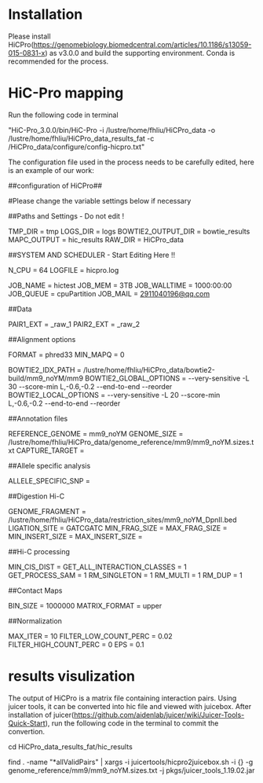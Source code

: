 # Installation

Please install HiCPro(https://genomebiology.biomedcentral.com/articles/10.1186/s13059-015-0831-x) as v3.0.0 and build the supporting environment. Conda is recommended for the process.

# HiC-Pro mapping

Run the following code in terminal

"HiC-Pro_3.0.0/bin/HiC-Pro -i /lustre/home/fhliu/HiCPro_data -o /lustre/home/fhliu/HiCPro_data_results_fat -c /HiCPro_data/configure/config-hicpro.txt"

The configuration file used in the process needs to be carefully edited, here is an example of our work:

##configuration of HiCPro##

#Please change the variable settings below if necessary


##Paths and Settings  - Do not edit !


TMP_DIR = tmp
LOGS_DIR = logs
BOWTIE2_OUTPUT_DIR = bowtie_results
MAPC_OUTPUT = hic_results
RAW_DIR = HiCPro_data


##SYSTEM AND SCHEDULER - Start Editing Here !!

N_CPU = 64
LOGFILE = hicpro.log

JOB_NAME =  hictest
JOB_MEM = 3TB
JOB_WALLTIME = 1000:00:00 
JOB_QUEUE = cpuPartition
JOB_MAIL = 2911040196@qq.com


##Data


PAIR1_EXT = _raw_1
PAIR2_EXT = _raw_2


##Alignment options


FORMAT = phred33
MIN_MAPQ = 0

BOWTIE2_IDX_PATH = /lustre/home/fhliu/HiCPro_data/bowtie2-build/mm9_noYM/mm9
BOWTIE2_GLOBAL_OPTIONS = --very-sensitive -L 30 --score-min L,-0.6,-0.2 --end-to-end --reorder
BOWTIE2_LOCAL_OPTIONS =  --very-sensitive -L 20 --score-min L,-0.6,-0.2 --end-to-end --reorder


##Annotation files


REFERENCE_GENOME = mm9_noYM
GENOME_SIZE = /lustre/home/fhliu/HiCPro_data/genome_reference/mm9/mm9_noYM.sizes.txt
CAPTURE_TARGET =


##Allele specific analysis


ALLELE_SPECIFIC_SNP = 


##Digestion Hi-C


GENOME_FRAGMENT = /lustre/home/fhliu/HiCPro_data/restriction_sites/mm9_noYM_DpnII.bed
LIGATION_SITE = GATCGATC
MIN_FRAG_SIZE = 
MAX_FRAG_SIZE =
MIN_INSERT_SIZE =
MAX_INSERT_SIZE =


##Hi-C processing


MIN_CIS_DIST =
GET_ALL_INTERACTION_CLASSES = 1
GET_PROCESS_SAM = 1
RM_SINGLETON = 1
RM_MULTI = 1
RM_DUP = 1

##Contact Maps


BIN_SIZE = 1000000
MATRIX_FORMAT = upper


##Normalization

MAX_ITER = 10
FILTER_LOW_COUNT_PERC = 0.02
FILTER_HIGH_COUNT_PERC = 0
EPS = 0.1

# results visulization

The output of HiCPro is a matrix file containing interaction pairs. Using juicer tools, it can be converted into hic file and viewed with juicebox. After installation of juicer(https://github.com/aidenlab/juicer/wiki/Juicer-Tools-Quick-Start), run the following code in the terminal to commit the convertion.

cd HiCPro_data_results_fat/hic_results


find . -name "*allValidPairs" | xargs -i juicertools/hicpro2juicebox.sh -i {} -g genome_reference/mm9/mm9_noYM.sizes.txt -j pkgs/juicer_tools_1.19.02.jar










